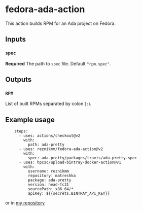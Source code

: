 <!--
SPDX-FileCopyrightText: 2020 Max Reznik <reznikmm@gmail.com>

SPDX-License-Identifier: MIT
-->

# fedora-ada-action

This action builds RPM for an Ada project on Fedora.

## Inputs

### `spec`

**Required** The path to `spec` file. Default `"rpm.spec"`.

## Outputs

### `RPM`

List of built RPMs separated by colon (`:`).

## Example usage

```
    steps:
      - uses: actions/checkout@v2
        with:
          path: ada-pretty
      - uses: reznikmm/fedora-ada-action@v2
        with:
          spec: ada-pretty/packages/travis/ada-pretty.spec
      - uses: hpcsc/upload-bintray-docker-action@v1
        with:
          username: reznikmm
          repository: matreshka
          package: ada-pretty
          version: head-fc31
          sourcePath: x86_64/*
          apiKey: ${{secrets.BINTRAY_API_KEY}}

```

or in [my repository](https://github.com/reznikmm/ada-pretty/)
